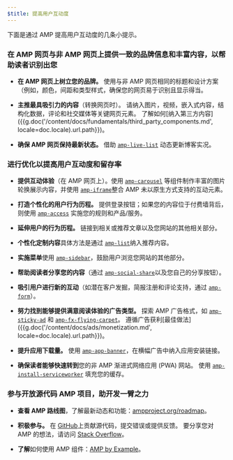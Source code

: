 ```yaml
---
$title: 提高用户互动度
---
```


下面是通过 AMP 提高用户互动度的几条小提示。

### 在 AMP 网页与非 AMP 网页上提供一致的品牌信息和丰富内容，以帮助读者识别出您

- **在 AMP 网页上树立您的品牌。** 使用与非 AMP 网页相同的标题和设计方案（例如，颜色，间距和类型样式，确保您的网页易于识别且显示得当。

- **主推最具吸引力的内容**（转换网页时）。 请纳入图片，视频，嵌入式内容，结构化数据，评论和社交媒体等关键网页元素。 了解如何[纳入第三方内容]({{g.doc('/content/docs/fundamentals/third_party_components.md', locale=doc.locale).url.path}})。

- **确保 AMP 网页保持最新状态。** 借助 [`amp-live-list`](/zh_cn/docs/reference/components/amp-live-list.html) 动态更新博客实况。

### 进行优化以提高用户互动度和留存率

- **提供互动体验**（在 AMP 网页上）。使用 [`amp-carousel`](/zh_cn/docs/reference/components/amp-carousel.html) 等组件制作丰富的图片轮换展示内容，并使用 [`amp-iframe`](/zh_cn/docs/reference/components/amp-iframe.html)整合 AMP 未以原生方式支持的互动元素。

- **打造个性化的用户行为历程。** 提供登录按钮；如果您的内容位于付费墙背后，则使用 [`amp-access`](/zh_cn/docs/reference/components/amp-access.html) 实施您的规则和产品/服务。

- **延伸用户的行为历程。** 链接到相关或推荐文章以及您网站的其他相关部分。

- **个性化定制内容**具体方法是通过 [`amp-list`](/zh_cn/docs/reference/components/amp-list.html)纳入推荐内容。

- **实施菜单**使用 [`amp-sidebar`](/zh_cn/docs/reference/components/amp-sidebar.html)，鼓励用户浏览您网站的其他部分。

- **帮助阅读者分享您的内容**（通过 [`amp-social-share`](/zh_cn/docs/reference/components/amp-social-share.html)以及您自己的分享按钮）。

- **吸引用户进行新的互动**（如潜在客户发掘，简报注册和评论支持，通过 [`amp-form`](/zh_cn/docs/reference/components/amp-form.html)）。

- **努力找到能够提供满意阅读体验的广告类型。** 探索 AMP 广告格式，如 [`amp-sticky-ad`](/zh_cn/docs/reference/components/amp-sticky-ad.html) 和 [`amp-fx-flying-carpet`](/zh_cn/docs/reference/components/amp-fx-flying-carpet.html)。 遵循广告获利[最佳做法]({{g.doc('/content/docs/ads/monetization.md', locale=doc.locale).url.path}})。

- **提升应用下载量。** 使用 [`amp-app-banner`](/zh_cn/docs/reference/components/amp-app-banner.html)，在横幅广告中纳入应用安装链接。

- **确保读者能够快速转到**您的非 AMP 渐进式网络应用 (PWA) 网站。 使用 [`amp-install-serviceworker`](/zh_cn/docs/reference/components/amp-install-serviceworker.html) 填充您的缓存。

### 参与开放源代码 AMP 项目，助开发一臂之力

- **查看 AMP 路线图**，了解最新动态和功能：[ampproject.org/roadmap](https://www.ampproject.org/zh_cn/roadmap)。

- **积极参与。**
在 [GitHub](https://github.com/ampproject/amphtml/blob/master/CONTRIBUTING.md)上贡献源代码，提交错误或提供反馈。 要分享您对 AMP 的想法，请访问 [Stack Overflow](https://stackoverflow.com/questions/tagged/amp-html)。

- **了解**如何使用 AMP 组件：[AMP by Example](https://ampbyexample.com/)。

